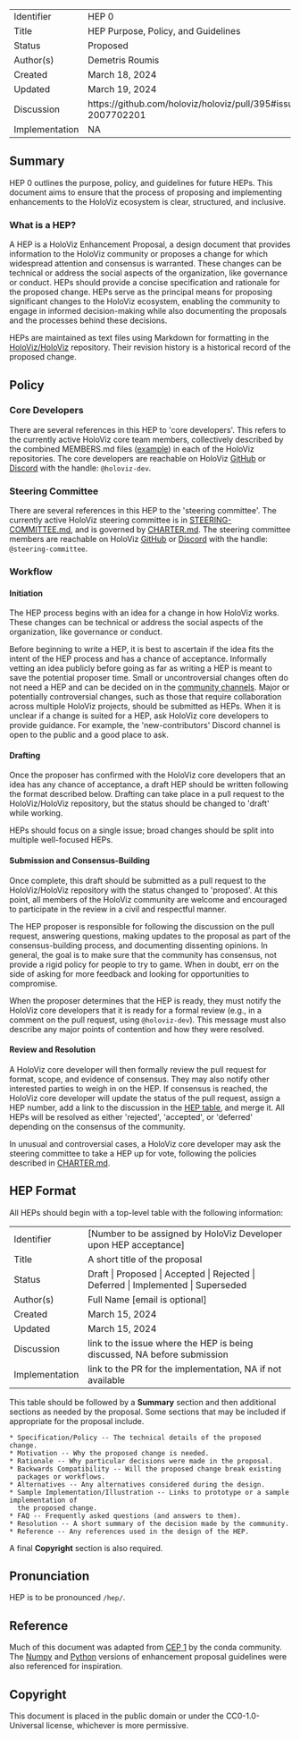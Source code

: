 <table>
<tr><td> Identifier </td><td> HEP 0 </td>
<tr><td> Title </td><td> HEP Purpose, Policy, and Guidelines </td>
<tr><td> Status </td><td> Proposed </td></tr>
<tr><td> Author(s) </td><td> Demetris Roumis </td></tr>
<tr><td> Created </td><td> March 18, 2024</td></tr>
<tr><td> Updated </td><td> March 19, 2024</td></tr>
<tr><td> Discussion </td><td> https://github.com/holoviz/holoviz/pull/395#issuecomment-2007702201 </td></tr>
<tr><td> Implementation </td><td> NA </td></tr>
</table>

## Summary

HEP 0 outlines the purpose, policy, and guidelines for future HEPs. This document aims to ensure that the process of proposing and implementing enhancements to the HoloViz ecosystem is clear, structured, and inclusive.

### What is a HEP?

A HEP is a HoloViz Enhancement Proposal, a design document that provides information to the HoloViz community or proposes a change for which widespread attention and consensus is warranted. These changes can be technical or address the social aspects of the organization, like governance or conduct. HEPs should provide a concise specification and rationale for the proposed change. HEPs serve as the principal means for proposing significant changes to the HoloViz ecosystem, enabling the community to engage in informed decision-making while also documenting the proposals and the processes behind these decisions.

HEPs are maintained as text files using Markdown for formatting in the [HoloViz/HoloViz](https://github.com/holoviz/holoviz) repository. Their revision history is a historical record of the proposed change.

## Policy
### Core Developers
There are several references in this HEP to 'core developers'. This refers to the currently active HoloViz core team members, collectively described by the combined MEMBERS.md files ([example](https://github.com/holoviz/holoviz/blob/main/doc/governance/project-docs/MEMBERS.md
)) in each of the HoloViz repositories. The core developers are reachable on HoloViz [GitHub](https://github.com/holoviz/holoviz) or [Discord](https://discord.gg/rb6gPXbdAr) with the handle: `@holoviz-dev`.

### Steering Committee
There are several references in this HEP to the 'steering committee'. The currently active HoloViz steering committee is in [STEERING-COMMITTEE.md](https://github.com/holoviz/holoviz/blob/main/doc/governance/org-docs/STEERING-COMMITTEE.md), and is governed by [CHARTER.md](https://github.com/holoviz/holoviz/blob/main/doc/governance/org-docs/CHARTER.md). The steering committee members are reachable on HoloViz [GitHub](https://github.com/holoviz/holoviz) or [Discord](https://discord.gg/rb6gPXbdAr) with the handle: `@steering-committee`.

### Workflow
#### Initiation
The HEP process begins with an idea for a change in how HoloViz works. These changes can be technical or address the social aspects of the organization, like governance or conduct. 

Before beginning to write a HEP, it is best to ascertain if the idea fits the intent of the HEP process and has a chance of acceptance. Informally vetting an idea publicly before going as far as writing a HEP is meant to save the potential proposer time. Small or uncontroversial changes often do not need a HEP and can be decided on in the [community channels](https://holoviz.org/community.html). Major or potentially controversial changes, such as those that require collaboration across multiple HoloViz projects, should be submitted as HEPs. When it is unclear if a change is suited for a HEP, ask HoloViz core developers to provide guidance. For example, the 'new-contributors' Discord channel is open to the public and a good place to ask.

#### Drafting
Once the proposer has confirmed with the HoloViz core developers that an idea has any chance of acceptance, a draft HEP should be written following the format described below. Drafting can take place in a pull request to the HoloViz/HoloViz repository, but the status should be changed to 'draft' while working.

HEPs should focus on a single issue; broad changes should be split into multiple well-focused HEPs.

#### Submission and Consensus-Building 
Once complete, this draft should be submitted as a pull request to the HoloViz/HoloViz repository with the status changed to 'proposed'. At this point, all members of the HoloViz community are welcome and encouraged to participate in the review in a civil and respectful manner.

The HEP proposer is responsible for following the discussion on the pull request, answering questions, making updates to the proposal as part of the consensus-building process, and documenting dissenting opinions. In general, the goal is to make sure that the community has consensus, not provide a rigid policy for people to try to game. When in doubt, err on the side of asking for more feedback and looking for opportunities to compromise.

When the proposer determines that the HEP is ready, they must notify the HoloViz core developers that it is ready for a formal review (e.g., in a comment on the pull request, using `@holoviz-dev`). This message must also describe any major points of contention and how they were resolved. 

#### Review and Resolution
A HoloViz core developer will then formally review the pull request for format, scope, and evidence of consensus. They may also notify other interested parties to weigh in on the HEP. If consensus is reached, the HoloViz core developer will update the status of the pull request, assign a HEP number, add a link to the discussion in the [HEP table](accepted_heps.md), and merge it. All HEPs will be resolved as either 'rejected', 'accepted', or 'deferred' depending on the consensus of the community.

In unusual and controversial cases, a HoloViz core developer may ask the steering committee to take a HEP up for vote, following the policies described in [CHARTER.md](https://github.com/holoviz/holoviz/blob/main/doc/governance/org-docs/CHARTER.md).

## HEP Format

All HEPs should begin with a top-level table with the following information:

<table>
<tr><td> Identifier </td><td> [Number to be assigned by HoloViz Developer upon HEP acceptance] </td>
<tr><td> Title </td><td> A short title of the proposal </td>
<tr><td> Status </td><td> Draft | Proposed | Accepted | Rejected | Deferred | Implemented | Superseded </td></tr>
<tr><td> Author(s) </td><td> Full Name [email is optional] </td></tr>
<tr><td> Created </td><td> March 15, 2024</td></tr>
<tr><td> Updated </td><td> March 15, 2024</td></tr>
<tr><td> Discussion </td><td> link to the issue where the HEP is being discussed, NA before submission </td></tr>
<tr><td> Implementation </td><td> link to the PR for the implementation, NA if not available </td></tr>
</table>

This table should be followed by a **Summary** section and then
additional sections as needed by the proposal. Some sections that may be
included if appropriate for the proposal include.

    * Specification/Policy -- The technical details of the proposed change.
    * Motivation -- Why the proposed change is needed.
    * Rationale -- Why particular decisions were made in the proposal.
    * Backwards Compatibility -- Will the proposed change break existing
      packages or workflows.
    * Alternatives -- Any alternatives considered during the design.
    * Sample Implementation/Illustration -- Links to prototype or a sample implementation of
      the proposed change.
    * FAQ -- Frequently asked questions (and answers to them).
    * Resolution -- A short summary of the decision made by the community.
    * Reference -- Any references used in the design of the HEP.

A final **Copyright** section is also required.

## Pronunciation
HEP is to be pronounced `/hep/`.

## Reference
Much of this document was adapted from [CEP 1](https://github.com/conda-incubator/ceps/blob/main/cep-1.md) by the conda community. The [Numpy](https://numpy.org/neps/nep-0000.html) and [Python](https://peps.python.org/pep-0001/) versions of enhancement proposal guidelines were also referenced for inspiration.

## Copyright
This document is placed in the public domain or under the CC0-1.0-Universal license, whichever is more permissive.

